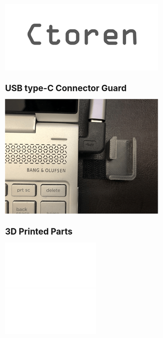 ![Ctoren](img/ctoren.png)  
# USB type-C Connector Guard  

![Ctoren](img/ctoren.gif)

# 3D Printed Parts
  
![Ctoren Right side STL file](3d/Ctoren_R.stl)  
![Ctoren Left Side STL file](3d/Ctreon_L.stl)  
